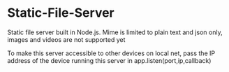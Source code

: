 # Static-File-Server
Static file server built in Node.js. Mime is limited to plain text and json only, images and videos are not supported yet

To make this server accessible to other devices on local net, pass the IP address of the device running this server in app.listen(port,ip,callback)
